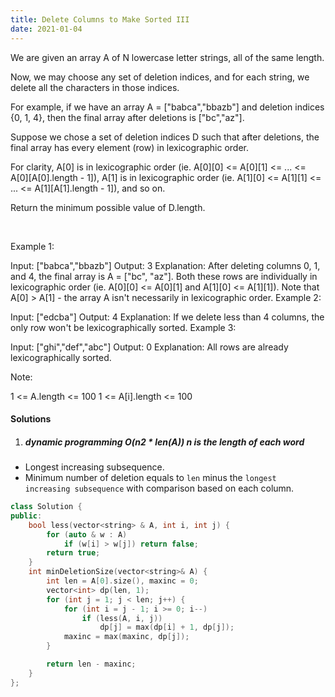 ```yaml
---
title: Delete Columns to Make Sorted III
date: 2021-01-04
---
```

We are given an array A of N lowercase letter strings, all of the same length.

Now, we may choose any set of deletion indices, and for each string, we delete all the characters in those indices.

For example, if we have an array A = ["babca","bbazb"] and deletion indices {0, 1, 4}, then the final array after deletions is ["bc","az"].

Suppose we chose a set of deletion indices D such that after deletions, the final array has every element (row) in lexicographic order.

For clarity, A[0] is in lexicographic order (ie. A[0][0] <= A[0][1] <= ... <= A[0][A[0].length - 1]), A[1] is in lexicographic order (ie. A[1][0] <= A[1][1] <= ... <= A[1][A[1].length - 1]), and so on.

Return the minimum possible value of D.length.

 

Example 1:

Input: ["babca","bbazb"]
Output: 3
Explanation: After deleting columns 0, 1, and 4, the final array is A = ["bc", "az"].
Both these rows are individually in lexicographic order (ie. A[0][0] <= A[0][1] and A[1][0] <= A[1][1]).
Note that A[0] > A[1] - the array A isn't necessarily in lexicographic order.
Example 2:

Input: ["edcba"]
Output: 4
Explanation: If we delete less than 4 columns, the only row won't be lexicographically sorted.
Example 3:

Input: ["ghi","def","abc"]
Output: 0
Explanation: All rows are already lexicographically sorted.
 

Note:

1 <= A.length <= 100
1 <= A[i].length <= 100

#### Solutions

1. ##### dynamic programming  O(n2 * len(A)) n is the length of each word

- Longest increasing subsequence.
- Minimum number of deletion equals to `len` minus the `longest increasing subsequence` with comparison based on each column.

```cpp
class Solution {
public:
    bool less(vector<string> & A, int i, int j) {
        for (auto & w : A)
            if (w[i] > w[j]) return false;
        return true;
    }
    int minDeletionSize(vector<string>& A) {
        int len = A[0].size(), maxinc = 0;
        vector<int> dp(len, 1);
        for (int j = 1; j < len; j++) {
            for (int i = j - 1; i >= 0; i--)
                if (less(A, i, j))
                    dp[j] = max(dp[i] + 1, dp[j]);
            maxinc = max(maxinc, dp[j]);
        }

        return len - maxinc;
    }
};
```